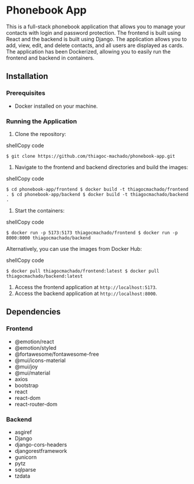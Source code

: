 Phonebook App
=============

This is a full-stack phonebook application that allows you to manage your contacts with login and password protection. The frontend is built using React and the backend is built using Django. The application allows you to add, view, edit, and delete contacts, and all users are displayed as cards. The application has been Dockerized, allowing you to easily run the frontend and backend in containers.

Installation
------------

### Prerequisites

-   Docker installed on your machine.

### Running the Application

1.  Clone the repository:

shellCopy code

`$ git clone https://github.com/thiagoc-machado/phonebook-app.git`

1.  Navigate to the frontend and backend directories and build the images:

shellCopy code

`$ cd phonebook-app/frontend
$ docker build -t thiagocmachado/frontend .
 $ cd phonebook-app/backend
$ docker build -t thiagocmachado/backend .`

1.  Start the containers:

shellCopy code

`$ docker run -p 5173:5173 thiagocmachado/frontend
$ docker run -p 8000:8000 thiagocmachado/backend`

Alternatively, you can use the images from Docker Hub:

shellCopy code

`$ docker pull thiagocmachado/frontend:latest
$ docker pull thiagocmachado/backend:latest`

1.  Access the frontend application at `http://localhost:5173`.
1.  Access the backend application at `http://localhost:8000`.

Dependencies
------------

### Frontend

-   @emotion/react
-   @emotion/styled
-   @fortawesome/fontawesome-free
-   @mui/icons-material
-   @mui/joy
-   @mui/material
-   axios
-   bootstrap
-   react
-   react-dom
-   react-router-dom

### Backend

-   asgiref
-   Django
-   django-cors-headers
-   djangorestframework
-   gunicorn
-   pytz
-   sqlparse
-   tzdata
